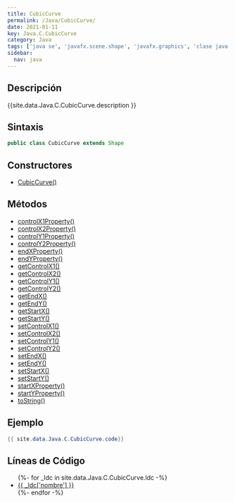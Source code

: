 ```yaml
---
title: CubicCurve
permalink: /Java/CubicCurve/
date: 2021-01-11
key: Java.C.CubicCurve
category: Java
tags: ['java se', 'javafx.scene.shape', 'javafx.graphics', 'clase java', 'JavaFX 2.0']
sidebar: 
  nav: java
---
```


## Descripción
{{site.data.Java.C.CubicCurve.description }}

## Sintaxis
~~~java
public class CubicCurve extends Shape
~~~

## Constructores
* [CubicCurve()](/Java/CubicCurve/CubicCurve/)

## Métodos
* [controlX1Property()](/Java/CubicCurve/controlX1Property)
* [controlX2Property()](/Java/CubicCurve/controlX2Property)
* [controlY1Property()](/Java/CubicCurve/controlY1Property)
* [controlY2Property()](/Java/CubicCurve/controlY2Property)
* [endXProperty()](/Java/CubicCurve/endXProperty)
* [endYProperty()](/Java/CubicCurve/endYProperty)
* [getControlX1()](/Java/CubicCurve/getControlX1)
* [getControlX2()](/Java/CubicCurve/getControlX2)
* [getControlY1()](/Java/CubicCurve/getControlY1)
* [getControlY2()](/Java/CubicCurve/getControlY2)
* [getEndX()](/Java/CubicCurve/getEndX)
* [getEndY()](/Java/CubicCurve/getEndY)
* [getStartX()](/Java/CubicCurve/getStartX)
* [getStartY()](/Java/CubicCurve/getStartY)
* [setControlX1()](/Java/CubicCurve/setControlX1)
* [setControlX2()](/Java/CubicCurve/setControlX2)
* [setControlY1()](/Java/CubicCurve/setControlY1)
* [setControlY2()](/Java/CubicCurve/setControlY2)
* [setEndX()](/Java/CubicCurve/setEndX)
* [setEndY()](/Java/CubicCurve/setEndY)
* [setStartX()](/Java/CubicCurve/setStartX)
* [setStartY()](/Java/CubicCurve/setStartY)
* [startXProperty()](/Java/CubicCurve/startXProperty)
* [startYProperty()](/Java/CubicCurve/startYProperty)
* [toString()](/Java/CubicCurve/toString)

## Ejemplo
~~~java
{{ site.data.Java.C.CubicCurve.code}}
~~~

## Líneas de Código
<ul>
{%- for _ldc in site.data.Java.C.CubicCurve.ldc -%}
   <li>
       <a href="{{_ldc['url'] }}">{{ _ldc['nombre'] }}</a>
   </li>
{%- endfor -%}
</ul>
